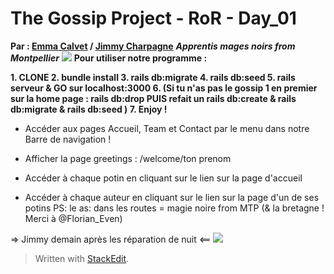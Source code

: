 # The Gossip Project - RoR - Day_01

**Par : [Emma Calvet](https://github.com/emcalvet) / [Jimmy Charpagne](https://github.com/Hykios42/)**
 ***Apprentis mages noirs from Montpellier***
![](https://media.giphy.com/media/l46CsTPetihC1rX9K/giphy.gif)
**Pour utiliser notre programme :**




 **1. CLONE
	 2. bundle install
	 3. rails db:migrate
	 4. rails db:seed
	 5. rails serveur & GO sur localhost:3000
	 6. (Si tu n'as pas le gossip 1 en premier sur la home page : rails db:drop PUIS refait un rails db:create & rails db:migrate & rails db:seed ) 
	 7. Enjoy !** 

  

 - Accéder aux pages Accueil, Team et Contact par le menu dans notre Barre de navigation ! 

 - Afficher la page greetings : /welcome/ton prenom

- Accéder à chaque potin en cliquant sur le lien sur la page d'accueil

- Accéder à chaque auteur en cliquant sur le lien sur la page d'un de ses potins
PS: le as: dans les routes = magie noire from MTP (& la bretagne ! Merci à @Florian_Even)

=> Jimmy demain après les réparation de nuit <== 
![](https://media.giphy.com/media/xUA7bjoUNhwWVCfTR6/giphy.gif)

> Written with [StackEdit](https://stackedit.io/).